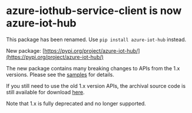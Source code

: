 # azure-iothub-service-client is now azure-iot-hub

This package has been renamed. Use `pip install azure-iot-hub` instead.

New package: [https://pypi.org/project/azure-iot-hub/](https://pypi.org/project/azure-iot-hub/)

The new package contains many breaking changes to APIs from the 1.x versions. Please see the [samples](https://github.com/Azure/azure-iot-sdk-python/tree/main/azure-iot-hub/samples) for details.

If you still need to use the old 1.x version APIs, the archival source code is still available for download [here](https://github.com/Azure/azure-iot-sdk-python/releases/tag/release_2019_01_03).

Note that 1.x is fully deprecated and no longer supported.

